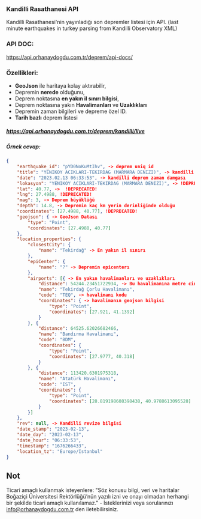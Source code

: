 ### Kandilli Rasathanesi API
Kandilli Rasathanesi'nin yayınladığı son depremler listesi için API. (last minute earthquakes in turkey parsing from Kandilli Observatory XML)

### API DOC:
https://api.orhanaydogdu.com.tr/deprem/api-docs/

### Özellikleri:
- **GeoJson** ile haritaya kolay aktırabilir,
- Depremin **nerede** olduğunu,
- Deprem noktasına **en yakın il sınırı bilgisi**,
- Deprem noktasına yakın **Havalimanları** ve **Uzaklıkları**
- Depremin zaman bilgileri ve depreme özel ID.
- **Tarih bazlı** deprem listesi

##### https://api.orhanaydogdu.com.tr/deprem/kandilli/live
##### Örnek cevap:

```json
{
	"earthquake_id": "pYD0NoKuMtIhv", -> deprem uniq id
	"title": "YENIKOY ACIKLARI-TEKIRDAG (MARMARA DENIZI)", -> kandilli deprem başlığı
	"date": "2023.02.13 06:33:53", -> kandilli deprem zaman damgası
	"lokasyon": "YENIKOY ACIKLARI-TEKIRDAG (MARMARA DENIZI)", -> !DEPRECATED!
	"lat": 40.77, ->  !DEPRECATED!
	"lng": 27.4988, !DEPRECATED!
	"mag": 3, -> Deprem büyüklüğü
	"depth": 14.8, -> Depremin kaç km yerin derinliğinde olduğu
	"coordinates": [27.4988, 40.77], !DEPRECATED!
	"geojson": { -> GeoJson Datası
		"type": "Point",
		"coordinates": [27.4988, 40.77]
	},
	"location_properties": {
		"closestCity": { 
			"name": "Tekirdağ" -> En yakın il sınırı
		},
		"epiCenter": {
			"name": "?" -> Depremin epicenterı
		},
		"airports": [{ -> En yakın havalimanları ve uzaklıkları
			"distance": 54244.23451722934, -> Bu havalimanına metre cinsinden uzaklığı
			"name": "Tekirdağ Çorlu Havalimanı",
			"code": "TEQ", -> havalimanı kodu
			"coordinates": { -> havalimanın geojson bilgisi
				"type": "Point",
				"coordinates": [27.921, 41.1392]
			}
		}, {
			"distance": 64525.62026682466,
			"name": "Bandırma Havalimanı",
			"code": "BDM",
			"coordinates": {
				"type": "Point",
				"coordinates": [27.9777, 40.318]
			}
		}, {
			"distance": 113420.6301975318,
			"name": "Atatürk Havalimanı",
			"code": "IST",
			"coordinates": {
				"type": "Point",
				"coordinates": [28.819198608398438, 40.9788613095528]
			}
		}]
	},
	"rev": null, -> Kandilli revize bilgisi
	"date_stamp": "2023-02-13",
	"date_day": "2023-02-13",
	"date_hour": "06:33:53",
	"timestamp": "1676266433",
	"location_tz": "Europe/Istanbul"
}
```

## Not
Ticari amaçlı kullanmak isteyenlere: "Söz konusu bilgi, veri ve haritalar Boğaziçi Üniversitesi Rektörlüğü’nün yazılı izni ve onayı olmadan herhangi bir şekilde ticari amaçlı kullanılamaz." - İsteklerinizi veya sorularınızı info@orhanaydogdu.com.tr den iletebilirsiniz.
